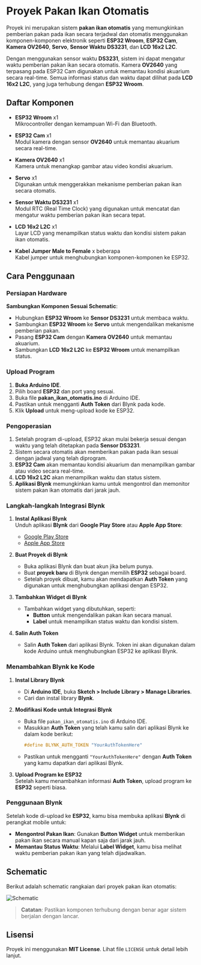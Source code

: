 # Proyek Pakan Ikan Otomatis

Proyek ini merupakan sistem **pakan ikan otomatis** yang memungkinkan pemberian pakan pada ikan secara terjadwal dan otomatis menggunakan komponen-komponen elektronik seperti **ESP32 Wroom**, **ESP32 Cam**, **Kamera OV2640**, **Servo**, **Sensor Waktu DS3231**, dan **LCD 16x2 L2C**.

Dengan menggunakan sensor waktu **DS3231**, sistem ini dapat mengatur waktu pemberian pakan ikan secara otomatis. Kamera **OV2640** yang terpasang pada ESP32 Cam digunakan untuk memantau kondisi akuarium secara real-time. Semua informasi status dan waktu dapat dilihat pada **LCD 16x2 L2C**, yang juga terhubung dengan **ESP32 Wroom**.

## Daftar Komponen ##

- **ESP32 Wroom** x1  
  Mikrocontroller dengan kemampuan Wi-Fi dan Bluetooth.
  
- **ESP32 Cam** x1  
  Modul kamera dengan sensor **OV2640** untuk memantau akuarium secara real-time.
  
- **Kamera OV2640** x1  
  Kamera untuk menangkap gambar atau video kondisi akuarium.

- **Servo** x1  
  Digunakan untuk menggerakkan mekanisme pemberian pakan ikan secara otomatis.

- **Sensor Waktu DS3231** x1  
  Modul RTC (Real Time Clock) yang digunakan untuk mencatat dan mengatur waktu pemberian pakan ikan secara tepat.

- **LCD 16x2 L2C** x1  
  Layar LCD yang menampilkan status waktu dan kondisi sistem pakan ikan otomatis.

- **Kabel Jumper Male to Female** x beberapa  
  Kabel jumper untuk menghubungkan komponen-komponen ke ESP32.



## Cara Penggunaan ##

### Persiapan Hardware ###
**Sambungkan Komponen Sesuai Schematic**:
- Hubungkan **ESP32 Wroom** ke **Sensor DS3231** untuk membaca waktu.
- Sambungkan **ESP32 Wroom** ke **Servo** untuk mengendalikan mekanisme pemberian pakan.
- Pasang **ESP32 Cam** dengan **Kamera OV2640** untuk memantau akuarium.
- Sambungkan **LCD 16x2 L2C** ke **ESP32 Wroom** untuk menampilkan status.

### Upload Program ###
1. **Buka Arduino IDE**.
2. Pilih board **ESP32** dan port yang sesuai.
3. Buka file **pakan_ikan_otomatis.ino** di Arduino IDE.
4. Pastikan untuk mengganti **Auth Token** dari Blynk pada kode.
5. Klik **Upload** untuk meng-upload kode ke ESP32.

### Pengoperasian ###
1. Setelah program di-upload, ESP32 akan mulai bekerja sesuai dengan waktu yang telah ditetapkan pada **Sensor DS3231**.
2. Sistem secara otomatis akan memberikan pakan pada ikan sesuai dengan jadwal yang telah diprogram.
3. **ESP32 Cam** akan memantau kondisi akuarium dan menampilkan gambar atau video secara real-time.
4. **LCD 16x2 L2C** akan menampilkan waktu dan status sistem.
5. **Aplikasi Blynk** memungkinkan kamu untuk mengontrol dan memonitor sistem pakan ikan otomatis dari jarak jauh.

### Langkah-langkah Integrasi Blynk

1. **Instal Aplikasi Blynk**  
   Unduh aplikasi **Blynk** dari **Google Play Store** atau **Apple App Store**:
   - [Google Play Store](https://play.google.com/store/apps/details?id=cc.blynk&hl=en&gl=US)
   - [Apple App Store](https://apps.apple.com/us/app/blynk/id1291731814)

2. **Buat Proyek di Blynk**  
   - Buka aplikasi Blynk dan buat akun jika belum punya.
   - Buat **proyek baru** di Blynk dengan memilih **ESP32** sebagai board.
   - Setelah proyek dibuat, kamu akan mendapatkan **Auth Token** yang digunakan untuk menghubungkan aplikasi dengan ESP32.

3. **Tambahkan Widget di Blynk**  
   - Tambahkan widget yang dibutuhkan, seperti:
     - **Button** untuk mengendalikan pakan ikan secara manual.
     - **Label** untuk menampilkan status waktu dan kondisi sistem.
   
4. **Salin Auth Token**  
   - Salin **Auth Token** dari aplikasi Blynk. Token ini akan digunakan dalam kode Arduino untuk menghubungkan ESP32 ke aplikasi Blynk.

### Menambahkan Blynk ke Kode

1. **Instal Library Blynk**  
   - Di **Arduino IDE**, buka **Sketch > Include Library > Manage Libraries**.
   - Cari dan instal library **Blynk**.

2. **Modifikasi Kode untuk Integrasi Blynk**  
   - Buka file `pakan_ikan_otomatis.ino` di Arduino IDE.
   - Masukkan **Auth Token** yang telah kamu salin dari aplikasi Blynk ke dalam kode berikut:
     ```cpp
     #define BLYNK_AUTH_TOKEN "YourAuthTokenHere"
     ```
   - Pastikan untuk mengganti `"YourAuthTokenHere"` dengan **Auth Token** yang kamu dapatkan dari aplikasi Blynk.

3. **Upload Program ke ESP32**  
   Setelah kamu menambahkan informasi **Auth Token**, upload program ke **ESP32** seperti biasa.

### Penggunaan Blynk

Setelah kode di-upload ke **ESP32**, kamu bisa membuka aplikasi **Blynk** di perangkat mobile untuk:

- **Mengontrol Pakan Ikan**: Gunakan **Button Widget** untuk memberikan pakan ikan secara manual kapan saja dari jarak jauh.
- **Memantau Status Waktu**: Melalui **Label Widget**, kamu bisa melihat waktu pemberian pakan ikan yang telah dijadwalkan.

## Schematic ##

Berikut adalah schematic rangkaian dari proyek pakan ikan otomatis:

![Schematic](schematic.png)

> **Catatan**: Pastikan komponen terhubung dengan benar agar sistem berjalan dengan lancar.

## Lisensi

Proyek ini menggunakan **MIT License**. Lihat file `LICENSE` untuk detail lebih lanjut.

